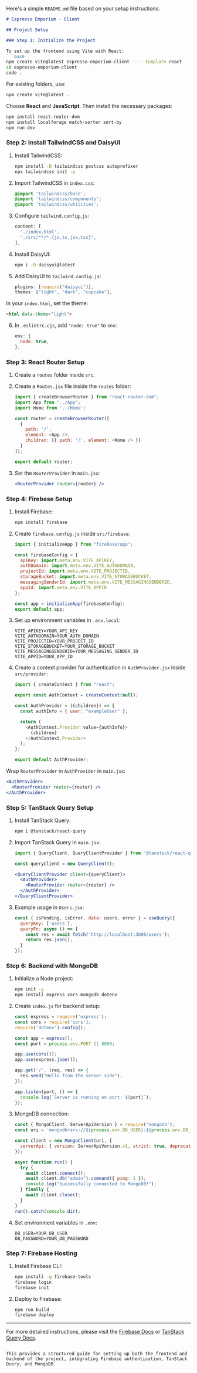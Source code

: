 Here's a simple `README.md` file based on your setup instructions:

```md
# Espresso Emporium - Client

## Project Setup

### Step 1: Initialize the Project

To set up the frontend using Vite with React:
```bash
npm create vite@latest espresso-emporium-client -- --template react
cd espresso-emporium-client
code .
```

For existing folders, use:
```bash
npm create vite@latest .
```

Choose **React** and **JavaScript**. Then install the necessary packages:
```bash
npm install react-router-dom
npm install localforage match-sorter sort-by
npm run dev
```

### Step 2: Install TailwindCSS and DaisyUI

1. Install TailwindCSS:
    ```bash
    npm install -D tailwindcss postcss autoprefixer
    npx tailwindcss init -p
    ```
2. Import TailwindCSS in `index.css`:
    ```css
    @import 'tailwindcss/base';
    @import 'tailwindcss/components';
    @import 'tailwindcss/utilities';
    ```
3. Configure `tailwind.config.js`:
    ```js
    content: [
      "./index.html",
      "./src/**/*.{js,ts,jsx,tsx}",
    ],
    ```

4. Install DaisyUI:
    ```bash
    npm i -D daisyui@latest
    ```
5. Add DaisyUI to `tailwind.config.js`:
    ```js
    plugins: [require("daisyui")],
    themes: ["light", "dark", "cupcake"],
    ```

In your `index.html`, set the theme:
```html
<html data-theme="light">
```

6. In `.eslintrc.cjs`, add `"node: true"` to `env`:
    ```js
    env: {
      node: true,
    },
    ```

### Step 3: React Router Setup

1. Create a `routes` folder inside `src`.
2. Create a `Routes.jsx` file inside the `routes` folder:
    ```js
    import { createBrowserRouter } from "react-router-dom";
    import App from "../App";
    import Home from '../Home';

    const router = createBrowserRouter([
      {
        path: '/',
        element: <App />,
        children: [{ path: '/', element: <Home /> }]
      }
    ]);

    export default router;
    ```

3. Set the `RouterProvider` in `main.jsx`:
    ```jsx
    <RouterProvider router={router} />
    ```

### Step 4: Firebase Setup

1. Install Firebase:
    ```bash
    npm install firebase
    ```

2. Create `firebase.config.js` inside `src/firebase`:
    ```js
    import { initializeApp } from "firebase/app";

    const firebaseConfig = {
      apiKey: import.meta.env.VITE_APIKEY,
      authDomain: import.meta.env.VITE_AUTHDOMAIN,
      projectId: import.meta.env.VITE_PROJECTID,
      storageBucket: import.meta.env.VITE_STORAGEBUCKET,
      messagingSenderId: import.meta.env.VITE_MESSAGINGSENDERID,
      appId: import.meta.env.VITE_APPID
    };

    const app = initializeApp(firebaseConfig);
    export default app;
    ```

3. Set up environment variables in `.env.local`:
    ```env
    VITE_APIKEY=YOUR_API_KEY
    VITE_AUTHDOMAIN=YOUR_AUTH_DOMAIN
    VITE_PROJECTID=YOUR_PROJECT_ID
    VITE_STORAGEBUCKET=YOUR_STORAGE_BUCKET
    VITE_MESSAGINGSENDERID=YOUR_MESSAGING_SENDER_ID
    VITE_APPID=YOUR_APP_ID
    ```

4. Create a context provider for authentication in `AuthProvider.jsx` inside `src/provider`:
    ```js
    import { createContext } from "react";

    export const AuthContext = createContext(null);

    const AuthProvider = ({children}) => {
      const authInfo = { user: "exampleUser" };

      return (
        <AuthContext.Provider value={authInfo}>
          {children}
        </AuthContext.Provider>
      );
    };

    export default AuthProvider;
    ```

Wrap `RouterProvider` in `AuthProvider` in `main.jsx`:
```jsx
<AuthProvider>
  <RouterProvider router={router} />
</AuthProvider>
```

### Step 5: TanStack Query Setup

1. Install TanStack Query:
    ```bash
    npm i @tanstack/react-query
    ```

2. Import TanStack Query in `main.jsx`:
    ```jsx
    import { QueryClient, QueryClientProvider } from '@tanstack/react-query';

    const queryClient = new QueryClient();

    <QueryClientProvider client={queryClient}>
      <AuthProvider>
        <RouterProvider router={router} />
      </AuthProvider>
    </QueryClientProvider>
    ```

3. Example usage in `Users.jsx`:
    ```js
    const { isPending, isError, data: users, error } = useQuery({
      queryKey: ['users'],
      queryFn: async () => {
        const res = await fetch('http://localhost:3000/users');
        return res.json();
      }
    });
    ```

### Step 6: Backend with MongoDB

1. Initialize a Node project:
    ```bash
    npm init -y
    npm install express cors mongodb dotenv
    ```

2. Create `index.js` for backend setup:
    ```js
    const express = require('express');
    const cors = require('cors');
    require('dotenv').config();

    const app = express();
    const port = process.env.PORT || 8080;

    app.use(cors());
    app.use(express.json());

    app.get('/', (req, res) => {
      res.send("Hello from the server side");
    });

    app.listen(port, () => {
      console.log(`Server is running on port: ${port}`);
    });
    ```

3. MongoDB connection:
    ```js
    const { MongoClient, ServerApiVersion } = require('mongodb');
    const uri = `mongodb+srv://${process.env.DB_USER}:${process.env.DB_PASSWORD}@cluster.mongodb.net/?retryWrites=true&w=majority`;

    const client = new MongoClient(uri, {
      serverApi: { version: ServerApiVersion.v1, strict: true, deprecationErrors: true }
    });

    async function run() {
      try {
        await client.connect();
        await client.db("admin").command({ ping: 1 });
        console.log("Successfully connected to MongoDB!");
      } finally {
        await client.close();
      }
    }
    run().catch(console.dir);
    ```

4. Set environment variables in `.env`:
    ```env
    DB_USER=YOUR_DB_USER
    DB_PASSWORD=YOUR_DB_PASSWORD
    ```

### Step 7: Firebase Hosting

1. Install Firebase CLI:
    ```bash
    npm install -g firebase-tools
    firebase login
    firebase init
    ```

2. Deploy to Firebase:
    ```bash
    npm run build
    firebase deploy
    ```

---

For more detailed instructions, please visit the [Firebase Docs](https://firebase.google.com/docs) or [TanStack Query Docs](https://tanstack.com/query/latest/docs/framework/react/installation).
``` 

This provides a structured guide for setting up both the frontend and backend of the project, integrating Firebase authentication, TanStack Query, and MongoDB.